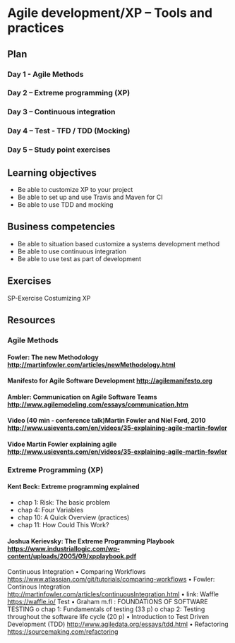 # Agile development/XP – Tools and practices

## Plan
### Day 1 - Agile Methods
### Day 2 – Extreme programming (XP)
### Day 3 – Continuous integration
### Day 4 – Test - TFD / TDD (Mocking)
### Day 5 – Study point exercises

## Learning objectives
- Be able to customize XP to your project
- Be able to set up and use Travis and Maven for CI
-	Be able to use TDD and mocking

## Business competencies 
-	Be able to situation based customize a systems development method 
-	Be able to use continuous integration
-	Be able to use test as part of development

## Exercises
SP-Exercise Costumizing XP

## Resources

### Agile Methods
#### Fowler: The new Methodology http://martinfowler.com/articles/newMethodology.html 
#### Manifesto for Agile Software Development http://agilemanifesto.org 
#### Ambler: Communication on Agile Software Teams http://www.agilemodeling.com/essays/communication.htm
#### Video (40 min - conference talk)Martin Fowler and Niel Ford, 2010 http://www.usievents.com/en/videos/35-explaining-agile-martin-fowler 
#### Vidoe Martin Fowler explaining agile http://www.usievents.com/en/videos/35-explaining-agile-martin-fowler 

### Extreme Programming (XP)
#### Kent Beck: Extreme programming explained 
- chap 1: Risk: The basic problem
- chap 4: Four Variables
- chap 10: A Quick Overview (practices)
- chap 11: How Could This Work?
#### Joshua Kerievsky: The Extreme Programming Playbook https://www.industriallogic.com/wp-content/uploads/2005/09/xpplaybook.pdf 

Continuous Integration
•	Comparing Workflows https://www.atlassian.com/git/tutorials/comparing-workflows 
•	Fowler: Continous Integration http://martinfowler.com/articles/continuousIntegration.html
•	link: Waffle https://waffle.io/ 
Test
•	Graham m.fl : FOUNDATIONS OF SOFTWARE TESTING
o	chap 1: Fundamentals of testing (33 p)
o	chap 2: Testing throughout the software life cycle (20 p)
•	Introduction to Test Driven Development (TDD) http://www.agiledata.org/essays/tdd.html 
•	Refactoring https://sourcemaking.com/refactoring 

